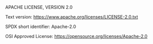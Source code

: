 APACHE LICENSE, VERSION 2.0

Text version: https://www.apache.org/licenses/LICENSE-2.0.txt

SPDX short identifier: Apache-2.0

OSI Approved License: https://opensource.org/licenses/Apache-2.0